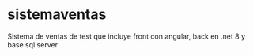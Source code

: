 # sistemaventas
Sistema de ventas de test que incluye front con angular, back en .net 8 y base sql server
